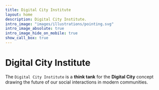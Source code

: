 ```yaml
---
title: Digital City Institute
layout: home
description: Digital City Institute.
intro_image: "images/illustrations/pointing.svg"
intro_image_absolute: true
intro_image_hide_on_mobile: true
show_call_box: true
---
```


# Digital City Institute

The `Digital City Institute` is a **think tank** for the **Digital City** concept drawing the future of our social interactions in modern communities.